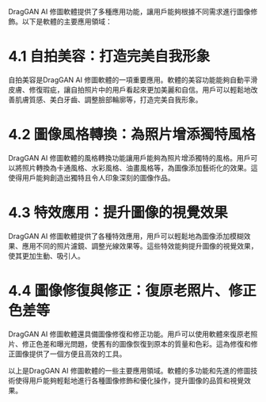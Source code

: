 DragGAN AI 修圖軟體提供了多種應用功能，讓用戶能夠根據不同需求進行圖像修飾。以下是軟體的主要應用領域：

# 4.1 自拍美容：打造完美自我形象

自拍美容是DragGAN AI 修圖軟體的一項重要應用。軟體的美容功能能夠自動平滑皮膚、修復瑕疵，讓自拍照片中的用戶看起來更加美麗和自信。用戶可以輕鬆地改善肌膚質感、美白牙齒、調整臉部輪廓等，打造完美自我形象。

# 4.2 圖像風格轉換：為照片增添獨特風格

DragGAN AI 修圖軟體的風格轉換功能讓用戶能夠為照片增添獨特的風格。用戶可以將照片轉換為卡通風格、水彩風格、油畫風格等，為圖像添加藝術化的效果。這使得用戶能夠創造出獨特且令人印象深刻的圖像作品。

# 4.3 特效應用：提升圖像的視覺效果

DragGAN AI 修圖軟體提供了各種特效應用，用戶可以輕鬆地為圖像添加模糊效果、應用不同的照片濾鏡、調整光線效果等。這些特效能夠提升圖像的視覺效果，使其更加生動、吸引人。

# 4.4 圖像修復與修正：復原老照片、修正色差等

DragGAN AI 修圖軟體還具備圖像修復和修正功能。用戶可以使用軟體來復原老照片、修正色差和曝光問題，使舊有的圖像恢復到原本的質量和色彩。這為修復和修正圖像提供了一個方便且高效的工具。

以上是DragGAN AI 修圖軟體的一些主要應用領域。軟體的多功能和先進的修圖技術使得用戶能夠輕鬆地進行各種圖像修飾和優化操作，提升圖像的品質和視覺效果。
